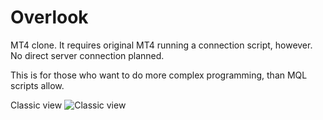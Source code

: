 # Overlook
MT4 clone. It requires original MT4 running a connection script, however. No direct server connection planned.

This is for those who want to do more complex programming, than MQL scripts allow.


Classic view
![Classic view](https://github.com/sppp/Overlook/raw/master/docs/classic.jpg)
